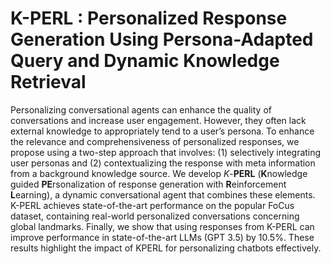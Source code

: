 # K-PERL : Personalized Response Generation Using Persona-Adapted Query and Dynamic Knowledge Retrieval
Personalizing conversational agents can enhance the quality of conversations and increase user engagement. However, they often lack external knowledge to appropriately tend to a
user’s persona. To enhance the relevance and
comprehensiveness of personalized responses, we propose using a two-step approach that involves: 
(1) selectively integrating user personas and 
(2) contextualizing the response with meta information from a background knowledge source. 
We develop *K*-**PERL** (**K**nowledge guided **PE**rsonalization of response generation
with **R**einforcement **L**earning), a dynamic conversational agent that combines these elements.
K-PERL achieves state-of-the-art performance on the popular FoCus dataset, containing real-world personalized conversations concerning
global landmarks. Finally, we show that using responses from K-PERL can improve performance in state-of-the-art LLMs (GPT 3.5) by
10.5%. These results highlight the impact of KPERL for personalizing chatbots effectively.
